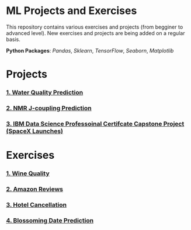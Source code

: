 # ML Projects and Exercises

This repository contains various exercises and projects (from begginer to advanced level). New exercises and projects are being added on a regular basis.

**Python Packages**: *Pandas*, *Sklearn*, *TensorFlow*, *Seaborn*, *Matplotlib*

# Projects

### [1. Water Quality Prediction](https://github.com/bzkarimi/ML-Projects/tree/main/water-quality)

### [2. NMR J-coupling Prediction](https://github.com/bzkarimi/ML-Projects/tree/main/nmr-coupling)

### [3. IBM Data Science Professoinal Certifcate Capstone Project (SpaceX Launches)](https://github.com/bzkarimi/ML-Projects/tree/main/ibm-capstone-spacex)


# Exercises

### [1. Wine Quality](https://github.com/bzkarimi/ML-Projects/tree/main/wine-quality)

### [2. Amazon Reviews](https://github.com/bzkarimi/ML-Projects/tree/main/amazon-reviews)

### [3. Hotel Cancellation](https://github.com/bzkarimi/ML-Projects/tree/main/hotel-cancellation)

### [4. Blossoming Date Prediction](https://github.com/bzkarimi/ML-Projects/tree/main/blossom)
